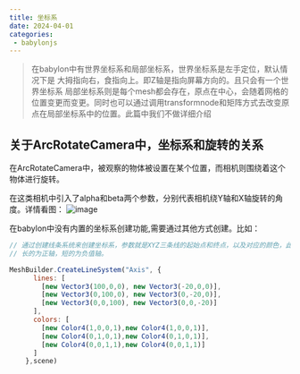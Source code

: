 ```yaml
---
title: 坐标系
date: 2024-04-01
categories:
 - babylonjs
---
```


> 在babylon中有世界坐标系和局部坐标系，世界坐标系是左手定位，默认情况下是 大拇指向右，食指向上。即Z轴是指向屏幕方向的。且只会有一个世界坐标系
局部坐标系则是每个mesh都会存在，原点在中心，会随着网格的位置变更而变更。同时也可以通过调用transformnode和矩阵方式去改变原点在局部坐标系中的位置。此篇中我们不做详细介绍


## 关于ArcRotateCamera中，坐标系和旋转的关系

在ArcRotateCamera中，被观察的物体被设置在某个位置，而相机则围绕着这个物体进行旋转。

在这类相机中引入了alpha和beta两个参数，分别代表相机绕Y轴和X轴旋转的角度。详情看图：
![image](https://github.com/nothing-sy/newBlog/tree/master/blogs/babylonjs/imgs/arc.png?raw=true)



在babylon中没有内置的坐标系创建功能,需要通过其他方式创建。比如：

```js
// 通过创建线条系统来创建坐标系，参数就是XYZ三条线的起始点和终点，以及对应的颜色，此处对应为RGB三原色，
// 长的为正轴，短的为负值轴。

MeshBuilder.CreateLineSystem("Axis", {
      lines: [
        [new Vector3(100,0,0), new Vector3(-20,0,0)],
        [new Vector3(0,100,0), new Vector3(0,-20,0)],
        [new Vector3(0,0,100), new Vector3(0,0,-20)]
      ],
      colors: [
        [new Color4(1,0,0,1),new Color4(1,0,0,1)],
        [new Color4(0,1,0,1),new Color4(0,1,0,1)],
        [new Color4(0,0,1,1),new Color4(0,0,1,1)]
      ]
    },scene)
```